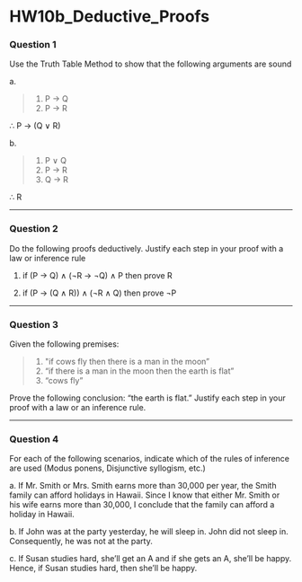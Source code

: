 # HW10b_Deductive_Proofs

### Question 1

Use the Truth Table Method to show that the following arguments are sound

a.

> 1.  P → Q
> 2.  P → R

∴ P → (Q ∨ R)

b.

> 1.  P ∨ Q
> 2.  P → R
> 3.  Q → R

∴ R

---

### Question 2

Do the following proofs deductively. Justify each step in your proof with a law or inference rule

1. if (P → Q) ∧ (¬R → ¬Q) ∧ P then prove R

2. if (P → (Q ∧ R)) ∧ (¬R ∧ Q) then prove ¬P

---

### Question 3

Given the following premises:

> 1.  "if cows fly then there is a man in the moon”
> 2.  “if there is a man in the moon then the earth is flat”
> 3.  “cows fly”

Prove the following conclusion: “the earth is flat.” Justify each step in your proof with a law or an inference rule.

---

### Question 4

For each of the following scenarios, indicate which of the rules of inference are used (Modus ponens, Disjunctive syllogism, etc.)

a. If Mr. Smith or Mrs. Smith earns more than 30,000 per year, the Smith family can afford holidays in Hawaii. Since I know that either Mr. Smith or his wife earns more than 30,000, I conclude that the family can afford a holiday in Hawaii.

b. If John was at the party yesterday, he will sleep in. John did not sleep in. Consequently, he was not at the party.

c. If Susan studies hard, she’ll get an A and if she gets an A, she’ll be happy. Hence, if Susan studies hard, then she’ll be happy.
